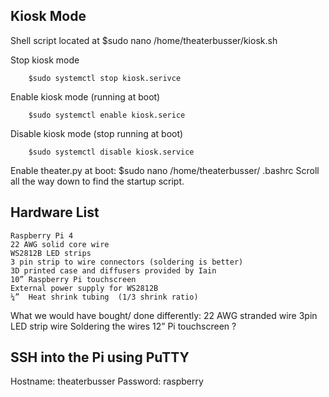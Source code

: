 ## Kiosk Mode
Shell script located at
        $sudo nano /home/theaterbusser/kiosk.sh
       
Stop kiosk mode

        $sudo systemctl stop kiosk.serivce
        
Enable kiosk mode (running at boot)

        $sudo systemctl enable kiosk.serice 
Disable kiosk mode (stop running at boot)

        $sudo systemctl disable kiosk.service

Enable theater.py at boot:
        $sudo nano /home/theaterbusser/ .bashrc
Scroll all the way down to find the startup script.


## Hardware List

	Raspberry Pi 4
	22 AWG solid core wire 
	WS2812B LED strips
	3 pin strip to wire connectors (soldering is better)
	3D printed case and diffusers provided by Iain 
	10” Raspberry Pi touchscreen
	External power supply for WS2812B
	¼”  Heat shrink tubing  (1/3 shrink ratio)

What we would have bought/ done differently:
	22 AWG stranded wire 3pin LED strip wire
	Soldering the wires
	12” Pi touchscreen ?

## SSH into the Pi using PuTTY

Hostname: theaterbusser
Password: raspberry
